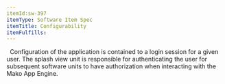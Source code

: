 ```yaml
---
itemId:sw-397
itemType: Software Item Spec
itemTitle: Configurability
itemFulfills: 
---
```

 
Configuration of the application is contained to a login session for a given user. The splash view unit is responsible for authenticating the user for subsequent software units to have authorization when interacting with the Mako App Engine.